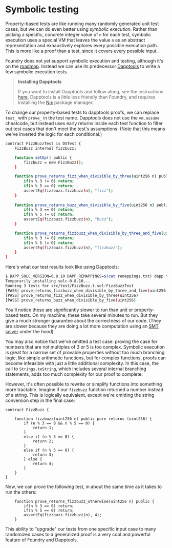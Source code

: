 # Symbolic testing

Property-based tests are like running many randomly generated unit test cases, but we can do even better using *symbolic execution*. Rather than picking a specific, concrete integer value of `n` for each test, symbolic execution uses a special VM that leaves the value `n` as an abstract representation and exhaustively explores every possible execution path. This is more like a proof than a test, since it covers every possible input. 

Foundry does not yet support symbolic execution and testing, although it's on the [roadmap](https://github.com/gakonst/foundry/issues/15). Instead we can use its predecessor [Dapptools](http://dapp.tools/) to write a few symbolic execution tests.

> **Installing Dapptools**
>
> If you want to install Dapptools and follow along, see the instructions [here](https://github.com/dapphub/dapptools#installation). Dapptools is a little less friendly than Foundry, and requires installing the [Nix](https://nixos.org/download.html) package manager.

To change our property-based tests to dapptools proofs, we can replace `test_` with `prove_` in the test name. Dapptools does not use the `vm.assume` cheatcode, but instead uses early returns inside each test function to filter out test cases that don't meet the test's assumptions. (Note that this means we've inverted the logic for each conditional.)

```bash
contract FizzBuzzTest is DSTest {
    FizzBuzz internal fizzbuzz;

    function setUp() public {
        fizzbuzz = new FizzBuzz();
    }

    function prove_returns_fizz_when_divisible_by_three(uint256 n) public {
        if(n % 3 != 0) return;
        if(n % 5 == 0) return;
        assertEq(fizzbuzz.fizzbuzz(n), "fizz");
    }
    
    function prove_returns_buzz_when_divisible_by_five(uint256 n) public {
        if(n % 3 == 0) return;
        if(n % 5 != 0) return;
        assertEq(fizzbuzz.fizzbuzz(n), "buzz");
    }

    function prove_returns_fizzbuzz_when_divisible_by_three_and_five(uint256 n) public {
        if(n % 3 != 0) return;
        if(n % 5 != 0) return;
        assertEq(fizzbuzz.fizzbuzz(n), "fizzbuzz");
    }
}
```

Here's what our test results look like using Dapptools:

```bash
$ DAPP_SOLC_VERSION=0.8.10 DAPP_REMAPPINGS=$(cat remappings.txt) dapp test
Temporarily installing solc-0.8.10...
Running 3 tests for src/test/FizzBuzz.t.sol:FizzBuzzTest
[PASS] prove_returns_fizzbuzz_when_divisible_by_three_and_five(uint256)
[PASS] prove_returns_fizz_when_divisible_by_three(uint256)
[PASS] prove_returns_buzz_when_divisible_by_five(uint256)
```

You'll notice these are significantly slower to run than unit or property-based tests. On my machine, these take several minutes to run. But they give a much stronger guarantee about the correctness of our code. (They are slower because they are doing a lot more computation using an [SMT solver](https://en.wikipedia.org/wiki/Satisfiability_modulo_theories) under the hood).

You may also notice that we've omitted a test case: proving the case for numbers that are not multiples of 3 or 5 is too complex. Symbolic execution is great for a narrow set of provable properties without too much branching logic, like simple arithmetic functions, but for complex functions, proofs can become infeasible with just a little additional complexity. In this case, the call to `Strings.toString`, which includes several internal branching statements, adds too much complexity for our proof to complete. 

However, it's often possible to rewrite or simplify functions into something more tractable. Imagine if our `fizzbuzz` function returned a number instead of a string. This is logically equivalent, except we're omitting the string conversion step in the final case:

```solidity
contract FizzBuzz {

    function fizzbuzz(uint256 n) public pure returns (uint256) {
        if (n % 3 == 0 && n % 5 == 0) {
            return 1;
        }
        else if (n % 3 == 0) {
            return 2;
        }
        else if (n % 5 == 0) {
            return 3;
        } else {
            return 4;
        }
    }
}
```

Now, we can prove the following test, in about the same time as it takes to run the others:

```solidity
    function prove_returns_fizzbuzz_otherwise(uint256 n) public {
        if(n % 3 == 0) return;
        if(n % 5 == 0) return;
        assertEq(fizzbuzz.fizzbuzz(n), 4);
    }
```

This ability to "upgrade" our tests from one specific input case to many randomized cases to a generalized proof is a very cool and powerful feature of Foundry and Dapptools.
